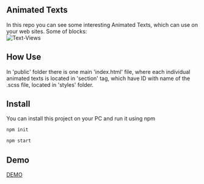 ## Animated Texts 
In this repo you can see some interesting Animated Texts, which can use on your web sites.
Some of blocks:
<br>
<img src="public/media/AnimatedTexts.gif" alt="Text-Views" />


## How Use
In 'public' folder there is one main 'index.html' file, where each individual animated texts is located in 'section' tag, which have ID with name of the .scss file, located in 'styles' folder. 


## Install
You can install this project on your PC and run it using npm

```sh
npm init
```

```sh
npm start
```

## Demo
<a href="https://soltonanna.github.io/animated-texts/" target="blank"> DEMO </a>
